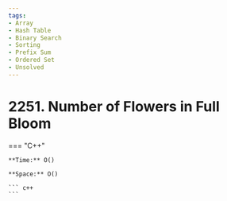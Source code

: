 ```yaml
---
tags:
- Array
- Hash Table
- Binary Search
- Sorting
- Prefix Sum
- Ordered Set
- Unsolved
---
```



# 2251. Number of Flowers in Full Bloom

=== "C++"

    **Time:** O()

    **Space:** O()

    ``` c++
    ```